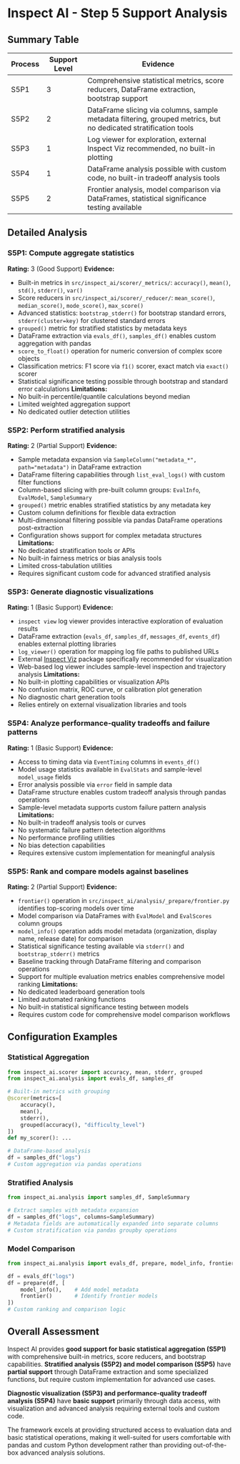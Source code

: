 # Inspect AI - Step 5 Support Analysis

## Summary Table
| Process | Support Level | Evidence |
|---------|--------------|----------|
| S5P1 | 3 | Comprehensive statistical metrics, score reducers, DataFrame extraction, bootstrap support |
| S5P2 | 2 | DataFrame slicing via columns, sample metadata filtering, grouped metrics, but no dedicated stratification tools |
| S5P3 | 1 | Log viewer for exploration, external Inspect Viz recommended, no built-in plotting |
| S5P4 | 1 | DataFrame analysis possible with custom code, no built-in tradeoff analysis tools |
| S5P5 | 2 | Frontier analysis, model comparison via DataFrames, statistical significance testing available |

## Detailed Analysis

### S5P1: Compute aggregate statistics
**Rating:** 3 (Good Support)
**Evidence:**
- Built-in metrics in `src/inspect_ai/scorer/_metrics/`: `accuracy()`, `mean()`, `std()`, `stderr()`, `var()`
- Score reducers in `src/inspect_ai/scorer/_reducer/`: `mean_score()`, `median_score()`, `mode_score()`, `max_score()`
- Advanced statistics: `bootstrap_stderr()` for bootstrap standard errors, `stderr(cluster=key)` for clustered standard errors
- `grouped()` metric for stratified statistics by metadata keys
- DataFrame extraction via `evals_df()`, `samples_df()` enables custom aggregation with pandas
- `score_to_float()` operation for numeric conversion of complex score objects
- Classification metrics: F1 score via `f1()` scorer, exact match via `exact()` scorer
- Statistical significance testing possible through bootstrap and standard error calculations
**Limitations:**
- No built-in percentile/quantile calculations beyond median
- Limited weighted aggregation support
- No dedicated outlier detection utilities

### S5P2: Perform stratified analysis
**Rating:** 2 (Partial Support)
**Evidence:**
- Sample metadata expansion via `SampleColumn("metadata_*", path="metadata")` in DataFrame extraction
- DataFrame filtering capabilities through `list_eval_logs()` with custom filter functions
- Column-based slicing with pre-built column groups: `EvalInfo`, `EvalModel`, `SampleSummary`
- `grouped()` metric enables stratified statistics by any metadata key
- Custom column definitions for flexible data extraction
- Multi-dimensional filtering possible via pandas DataFrame operations post-extraction
- Configuration shows support for complex metadata structures
**Limitations:**
- No dedicated stratification tools or APIs
- No built-in fairness metrics or bias analysis tools
- Limited cross-tabulation utilities
- Requires significant custom code for advanced stratified analysis

### S5P3: Generate diagnostic visualizations
**Rating:** 1 (Basic Support)
**Evidence:**
- `inspect view` log viewer provides interactive exploration of evaluation results
- DataFrame extraction (`evals_df`, `samples_df`, `messages_df`, `events_df`) enables external plotting libraries
- `log_viewer()` operation for mapping log file paths to published URLs
- External [Inspect Viz](https://meridianlabs-ai.github.io/inspect_viz/) package specifically recommended for visualization
- Web-based log viewer includes sample-level inspection and trajectory analysis
**Limitations:**
- No built-in plotting capabilities or visualization APIs
- No confusion matrix, ROC curve, or calibration plot generation
- No diagnostic chart generation tools
- Relies entirely on external visualization libraries and tools

### S5P4: Analyze performance-quality tradeoffs and failure patterns
**Rating:** 1 (Basic Support)
**Evidence:**
- Access to timing data via `EventTiming` columns in `events_df()`
- Model usage statistics available in `EvalStats` and sample-level `model_usage` fields
- Error analysis possible via `error` field in sample data
- DataFrame structure enables custom tradeoff analysis through pandas operations
- Sample-level metadata supports custom failure pattern analysis
**Limitations:**
- No built-in tradeoff analysis tools or curves
- No systematic failure pattern detection algorithms
- No performance profiling utilities
- No bias detection capabilities
- Requires extensive custom implementation for meaningful analysis

### S5P5: Rank and compare models against baselines
**Rating:** 2 (Partial Support)
**Evidence:**
- `frontier()` operation in `src/inspect_ai/analysis/_prepare/frontier.py` identifies top-scoring models over time
- Model comparison via DataFrames with `EvalModel` and `EvalScores` column groups
- `model_info()` operation adds model metadata (organization, display name, release date) for comparison
- Statistical significance testing available via `stderr()` and `bootstrap_stderr()` metrics
- Baseline tracking through DataFrame filtering and comparison operations
- Support for multiple evaluation metrics enables comprehensive model ranking
**Limitations:**
- No dedicated leaderboard generation tools
- Limited automated ranking functions
- No built-in statistical significance testing between models
- Requires custom code for comprehensive model comparison workflows

## Configuration Examples

### Statistical Aggregation
```python
from inspect_ai.scorer import accuracy, mean, stderr, grouped
from inspect_ai.analysis import evals_df, samples_df

# Built-in metrics with grouping
@scorer(metrics=[
    accuracy(), 
    mean(), 
    stderr(),
    grouped(accuracy(), "difficulty_level")
])
def my_scorer(): ...

# DataFrame-based analysis
df = samples_df("logs")
# Custom aggregation via pandas operations
```

### Stratified Analysis
```python
from inspect_ai.analysis import samples_df, SampleSummary

# Extract samples with metadata expansion
df = samples_df("logs", columns=SampleSummary)
# Metadata fields are automatically expanded into separate columns
# Custom stratification via pandas groupby operations
```

### Model Comparison
```python
from inspect_ai.analysis import evals_df, prepare, model_info, frontier

df = evals_df("logs")
df = prepare(df, [
    model_info(),    # Add model metadata
    frontier()       # Identify frontier models
])
# Custom ranking and comparison logic
```

## Overall Assessment

Inspect AI provides **good support for basic statistical aggregation (S5P1)** with comprehensive built-in metrics, score reducers, and bootstrap capabilities. **Stratified analysis (S5P2) and model comparison (S5P5)** have **partial support** through DataFrame extraction and some specialized functions, but require custom implementation for advanced use cases.

**Diagnostic visualization (S5P3) and performance-quality tradeoff analysis (S5P4)** have **basic support** primarily through data access, with visualization and advanced analysis requiring external tools and custom code.

The framework excels at providing structured access to evaluation data and basic statistical operations, making it well-suited for users comfortable with pandas and custom Python development rather than providing out-of-the-box advanced analysis solutions.